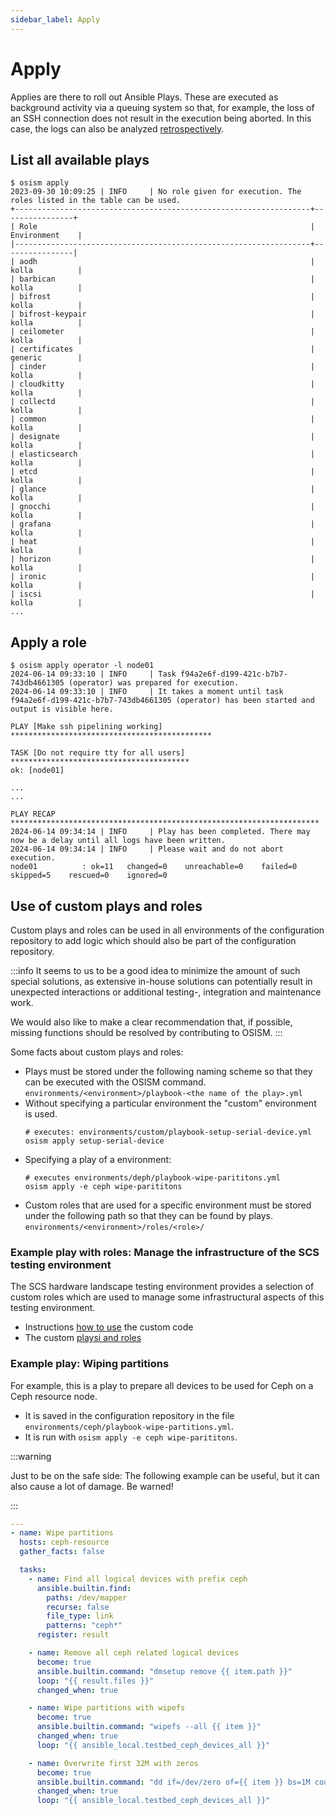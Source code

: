 ```yaml
---
sidebar_label: Apply
---
```


# Apply


Applies are there to roll out Ansible Plays.  These are executed as background activity via a queuing system so that, for example, the loss of an SSH connection does not result in the execution being aborted.
In this case, the logs can also be analyzed [retrospectively](./log).

## List all available plays

```
$ osism apply
2023-09-30 10:09:25 | INFO     | No role given for execution. The roles listed in the table can be used.
+------------------------------------------------------------------+----------------+
| Role                                                             | Environment    |
|------------------------------------------------------------------+----------------|
| aodh                                                             | kolla          |
| barbican                                                         | kolla          |
| bifrost                                                          | kolla          |
| bifrost-keypair                                                  | kolla          |
| ceilometer                                                       | kolla          |
| certificates                                                     | generic        |
| cinder                                                           | kolla          |
| cloudkitty                                                       | kolla          |
| collectd                                                         | kolla          |
| common                                                           | kolla          |
| designate                                                        | kolla          |
| elasticsearch                                                    | kolla          |
| etcd                                                             | kolla          |
| glance                                                           | kolla          |
| gnocchi                                                          | kolla          |
| grafana                                                          | kolla          |
| heat                                                             | kolla          |
| horizon                                                          | kolla          |
| ironic                                                           | kolla          |
| iscsi                                                            | kolla          |
...
```

## Apply a role

```
$ osism apply operator -l node01
2024-06-14 09:33:10 | INFO     | Task f94a2e6f-d199-421c-b7b7-743db4661305 (operator) was prepared for execution.
2024-06-14 09:33:10 | INFO     | It takes a moment until task f94a2e6f-d199-421c-b7b7-743db4661305 (operator) has been started and output is visible here.

PLAY [Make ssh pipelining working] *********************************************

TASK [Do not require tty for all users] ****************************************
ok: [node01]

...
...

PLAY RECAP *********************************************************************
2024-06-14 09:34:14 | INFO     | Play has been completed. There may now be a delay until all logs have been written.
2024-06-14 09:34:14 | INFO     | Please wait and do not abort execution.
node01          : ok=11   changed=0    unreachable=0    failed=0    skipped=5    rescued=0    ignored=0
```

## Use of custom plays and roles

Custom plays and roles can be used in all environments of the configuration repository to add 
logic which should also be part of the configuration repository.

:::info
It seems to us to be a good idea to minimize the amount of such special solutions, as extensive in-house solutions can potentially result in unexpected interactions or
additional testing-, integration and maintenance work.

We would also like to make a clear recommendation that, if possible, missing functions should be resolved by contributing to OSISM.
:::

Some facts about custom plays and roles:

* Plays must be stored under the following naming scheme so that they can be executed with the OSISM command.
  ```environments/<environment>/playbook-<the name of the play>.yml```
* Without specifying a particular environment the "custom" environment is used.
  ```
  # executes: environments/custom/playbook-setup-serial-device.yml
  osism apply setup-serial-device
  ```
* Specifying a play of a environment:
  ```
  # executes environments/deph/playbook-wipe-parititons.yml
  osism apply -e ceph wipe-parititons
  ```
* Custom roles that are used for a specific environment must be stored under the following path so that they can be found by plays.
  `environments/<environment>/roles/<role>/`

### Example play with roles: Manage the infrastructure of the SCS testing environment

The SCS hardware landscape testing environment provides a selection of custom roles which are used
to manage some infrastructural aspects of this testing environment.

* Instructions [how to use](https://github.com/SovereignCloudStack/hardware-landscape/blob/main/documentation/System_Deployment.md) the custom code
* The custom  [playsi and roles](https://github.com/SovereignCloudStack/hardware-landscape/tree/main/environments/custom)

### Example play: Wiping partitions

For example, this is a play to prepare all devices to be used for Ceph on a Ceph
resource node.

* It is saved in the configuration repository in the file `environments/ceph/playbook-wipe-partitions.yml`.
* It is run with `osism apply -e ceph wipe-parititons`.

:::warning

Just to be on the safe side: The following example can be useful, but it can also cause a lot of damage. Be warned!

:::


```yaml title="environments/ceph/playbook-wipe-partitions.yml
---
- name: Wipe partitions
  hosts: ceph-resource
  gather_facts: false

  tasks:
    - name: Find all logical devices with prefix ceph
      ansible.builtin.find:
        paths: /dev/mapper
        recurse: false
        file_type: link
        patterns: "ceph*"
      register: result

    - name: Remove all ceph related logical devices
      become: true
      ansible.builtin.command: "dmsetup remove {{ item.path }}"
      loop: "{{ result.files }}"
      changed_when: true

    - name: Wipe partitions with wipefs
      become: true
      ansible.builtin.command: "wipefs --all {{ item }}"
      changed_when: true
      loop: "{{ ansible_local.testbed_ceph_devices_all }}"

    - name: Overwrite first 32M with zeros
      become: true
      ansible.builtin.command: "dd if=/dev/zero of={{ item }} bs=1M count=32 oflag=direct,dsync"
      changed_when: true
      loop: "{{ ansible_local.testbed_ceph_devices_all }}"
```
